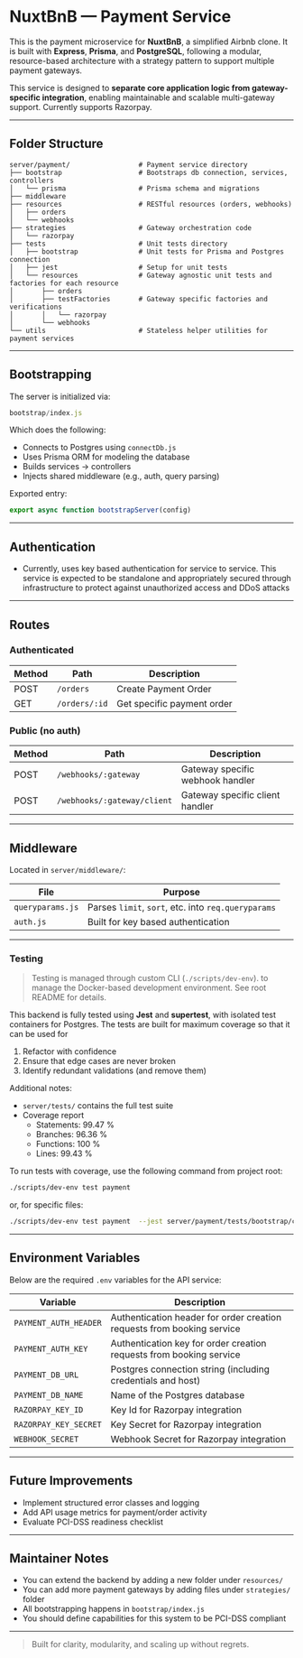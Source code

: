 # NuxtBnB — Payment Service

This is the payment microservice for **NuxtBnB**, a simplified Airbnb clone. It is built with **Express**, **Prisma**, and **PostgreSQL**, following a modular, resource-based architecture with a strategy pattern to support multiple payment gateways.

This service is designed to **separate core application logic from gateway-specific integration**, enabling maintainable and scalable multi-gateway support. Currently supports Razorpay.

---

## Folder Structure

```
server/payment/                 # Payment service directory
├── bootstrap                   # Bootstraps db connection, services, controllers
│   └── prisma                  # Prisma schema and migrations
├── middleware
├── resources                   # RESTful resources (orders, webhooks)
│   ├── orders
│   └── webhooks
├── strategies                  # Gateway orchestration code
│   └── razorpay
├── tests                       # Unit tests directory
│   ├── bootstrap               # Unit tests for Prisma and Postgres connection
│   ├── jest                    # Setup for unit tests
│   └── resources               # Gateway agnostic unit tests and factories for each resource
│       ├── orders
│       ├── testFactories       # Gateway specific factories and verifications
│       │   └── razorpay
│       └── webhooks
└── utils                       # Stateless helper utilities for payment services
```

---

## Bootstrapping

The server is initialized via:

```js
bootstrap/index.js
```

Which does the following:

- Connects to Postgres using `connectDb.js`
- Uses Prisma ORM for modeling the database
- Builds services → controllers
- Injects shared middleware (e.g., auth, query parsing)

Exported entry:

```js
export async function bootstrapServer(config)
```

---

## Authentication

- Currently, uses key based authentication for service to service. This service is expected to be standalone and appropriately secured through infrastructure to protect against unauthorized access and DDoS attacks

---

## Routes 

### Authenticated

| Method | Path                                  | Description                         |
|--------|---------------------------------------|-------------------------------------|
| POST   | `/orders`                             | Create Payment Order                |
| GET    | `/orders/:id`                            | Get specific payment order       |

### Public (no auth)

| Method | Path                                     | Description                      |
|--------|------------------------------------------|----------------------------------|
| POST   | `/webhooks/:gateway`                     | Gateway specific webhook handler |
| POST   | `/webhooks/:gateway/client`              | Gateway specific client handler  |

---

## Middleware

Located in `server/middleware/`:

| File            | Purpose                                             |
|-----------------|-----------------------------------------------------|
| `queryparams.js`| Parses `limit`, `sort`, etc. into `req.queryparams` |
| `auth.js`       | Built for key based authentication                  | 

---

### Testing

> Testing is managed through custom CLI (`./scripts/dev-env`).  to manage the Docker-based development environment. See root README for details.

This backend is fully tested using **Jest** and **supertest**, with isolated test containers for Postgres. The tests are built for maximum coverage so that it can be used for 
1. Refactor with confidence
2. Ensure that edge cases are never broken
3. Identify redundant validations (and remove them)

Additional notes:
- `server/tests/` contains the full test suite
- Coverage report
  - Statements: 99.47 %
  - Branches: 96.36 %
  - Functions: 100 % 
  - Lines: 99.43 %

To run tests with coverage, use the following command from project root:
```bash
./scripts/dev-env test payment
```
or, for specific files:
```bash
./scripts/dev-env test payment  --jest server/payment/tests/bootstrap/connectDb.test.js
```
---

## Environment Variables

Below are the required `.env` variables for the API service:

| Variable                       | Description                                                                 |
|--------------------------------|-----------------------------------------------------------------------------|
| `PAYMENT_AUTH_HEADER`          | Authentication header for order creation requests from booking service      |
| `PAYMENT_AUTH_KEY`             | Authentication key for order creation requests from booking service         |
| `PAYMENT_DB_URL`               | Postgres connection string (including credentials and host)                 |
| `PAYMENT_DB_NAME`              | Name of the Postgres database                                               |
| `RAZORPAY_KEY_ID`              | Key Id for Razorpay integration                                             |
| `RAZORPAY_KEY_SECRET`          | Key Secret for Razorpay integration                                         |
| `WEBHOOK_SECRET`               | Webhook Secret for Razorpay integration                                     |

---

## Future Improvements

- Implement structured error classes and logging
- Add API usage metrics for payment/order activity
- Evaluate PCI-DSS readiness checklist

---

## Maintainer Notes

- You can extend the backend by adding a new folder under `resources/`
- You can add more payment gateways by adding files under `strategies/` folder
- All bootstrapping happens in `bootstrap/index.js`
- You should define capabilities for this system to be PCI-DSS compliant

---

> Built for clarity, modularity, and scaling up without regrets.
